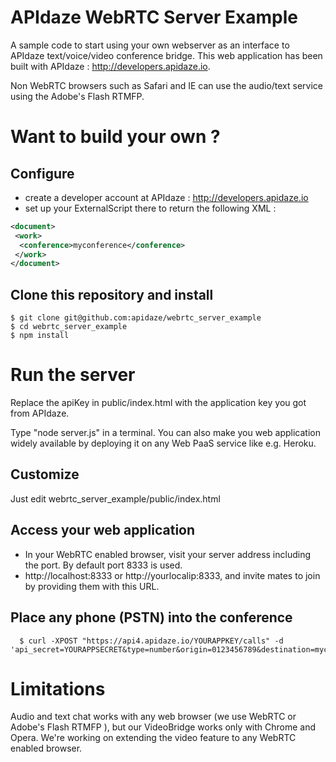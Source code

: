 # APIdaze WebRTC Server Example

A sample code to start using your own webserver as an interface to APIdaze text/voice/video conference bridge. This web application has been built with APIdaze : http://developers.apidaze.io.

Non WebRTC browsers such as Safari and IE can use the audio/text service using the Adobe's Flash RTMFP.

# Want to build your own ?

## Configure
- create a developer account at APIdaze : http://developers.apidaze.io
- set up your ExternalScript there to return the following XML :
```xml
<document>
 <work>
  <conference>myconference</conference>
 </work>
</document>
```
## Clone this repository and install
	$ git clone git@github.com:apidaze/webrtc_server_example
	$ cd webrtc_server_example
	$ npm install

# Run the server

Replace the apiKey in public/index.html with the application key you got from APIdaze.

Type "node server.js" in a terminal. You can also make you web application widely available by deploying it on any Web PaaS service like e.g. Heroku.

## Customize

Just edit webrtc_server_example/public/index.html

## Access your web application

- In your WebRTC enabled browser, visit your server address including the port. By default port 8333 is used.
- http://localhost:8333 or http://yourlocalip:8333, and invite mates to join by providing them with this URL.

## Place any phone (PSTN) into the conference
	  $ curl -XPOST "https://api4.apidaze.io/YOURAPPKEY/calls" -d 'api_secret=YOURAPPSECRET&type=number&origin=0123456789&destination=myconference'

# Limitations

Audio and text chat works with any web browser (we use WebRTC or Adobe's Flash RTMFP	), but our VideoBridge works only with Chrome and Opera. We're working on extending the video feature to any WebRTC enabled browser.
